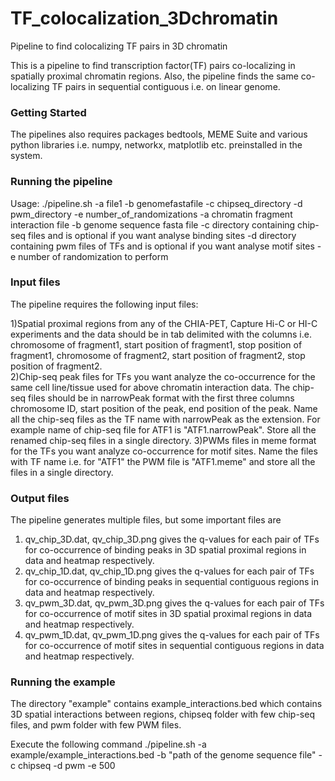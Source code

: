 # TF_colocalization_3Dchromatin
Pipeline to find colocalizing TF pairs in 3D chromatin

This is a pipeline to find transcription factor(TF) pairs co-localizing in spatially proximal chromatin regions. Also, the pipeline finds the same co-localizing TF pairs in sequential contiguous i.e. on linear genome.

### Getting Started

The pipelines also requires packages bedtools, MEME Suite and various python libraries i.e. numpy, networkx, matplotlib etc. preinstalled in the system.

### Running the pipeline
Usage: ./pipeline.sh -a file1 -b genomefastafile -c chipseq_directory -d pwm_directory -e number_of_randomizations
	-a chromatin fragment interaction file
	-b genome sequence fasta file
	-c directory containing chip-seq files and is optional if you want analyse binding sites
	-d directory containing pwm files of TFs and is optional if you want analyse motif sites
	-e number of randomization to perform
  
  
### Input files  

The pipeline requires the following input files:

1)Spatial proximal regions from any of the CHIA-PET, Capture Hi-C or HI-C experiments and the data should be in tab delimited with the columns i.e. chromosome of fragment1, start position of fragment1, stop position of fragment1, chromosome of fragment2, start position of fragment2, stop position of fragment2.  
2)Chip-seq peak files for TFs you want analyze the co-occurrence for the same cell line/tissue used for above chromatin interaction data. The chip-seq files should be in narrowPeak format with the first three columns chromosome ID, start position of the peak, end position of the peak. Name all the chip-seq files as the TF name with narrowPeak as the extension. For example name of chip-seq file for ATF1 is "ATF1.narrowPeak". Store all the renamed chip-seq files in a single directory.
3)PWMs files in meme format for the TFs you want analyze co-occurrence for motif sites. Name the files with TF name i.e. for "ATF1" 
the PWM file is "ATF1.meme" and store all the files in a single directory.

### Output files

The pipeline generates multiple files, but some important files are
1) qv_chip_3D.dat, qv_chip_3D.png gives the q-values for each pair of TFs for co-occurrence of binding peaks in 3D spatial proximal regions in data and heatmap respectively.
2) qv_chip_1D.dat, qv_chip_1D.png gives the q-values for each pair of TFs for co-occurrence of binding peaks in sequential contiguous regions in data and heatmap respectively.
3) qv_pwm_3D.dat, qv_pwm_3D.png gives the q-values for each pair of TFs for co-occurrence of motif sites in 3D spatial proximal regions in data and heatmap respectively.
4) qv_pwm_1D.dat, qv_pwm_1D.png gives the q-values for each pair of TFs for co-occurrence of motif sites in sequential contiguous regions in data and heatmap respectively.

### Running the example

The directory "example" contains example_interactions.bed which contains 3D spatial interactions between regions, chipseq folder with few chip-seq files, and pwm folder with few PWM files.

Execute the following command
./pipeline.sh -a example/example_interactions.bed -b "path of the genome sequence file" -c chipseq -d pwm -e 500





